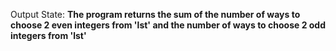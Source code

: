 Output State: **The program returns the sum of the number of ways to choose 2 even integers from 'lst' and the number of ways to choose 2 odd integers from 'lst'**